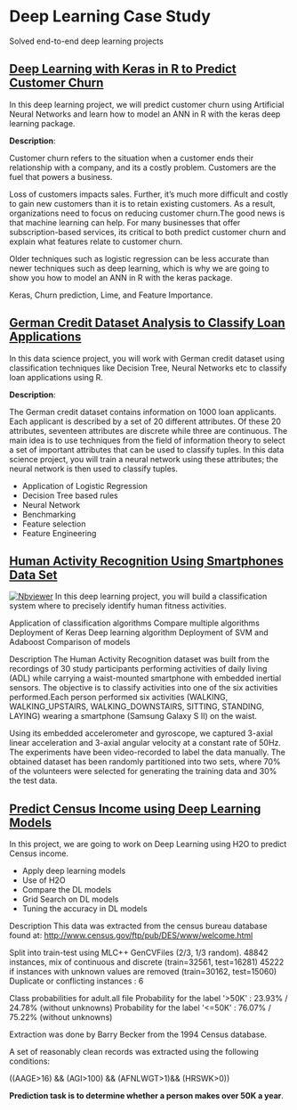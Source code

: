 # Deep Learning Case Study
Solved end-to-end deep learning projects

## [Deep Learning with Keras in R to Predict Customer Churn](https://github.com/shejz/Deep-Learning/tree/master/Deep%20Learning%20with%20Keras%20in%20R%20to%20Predict%20Customer%20Churn) 
In this deep learning project, we will predict customer churn using Artificial Neural Networks and learn how to model an ANN in R with the keras deep learning package.


**Description**:

Customer churn refers to the situation when a customer ends their relationship with a company, and its a costly problem. Customers are the fuel that powers a business. 

Loss of customers impacts sales. Further, it’s much more difficult and costly to gain new customers than it is to retain existing customers. As a result, organizations need to focus on reducing customer churn.The good news is that machine learning can help. For many businesses that offer subscription-based services, its critical to both predict customer churn and explain what features relate to customer churn. 

Older techniques such as logistic regression can be less accurate than newer techniques such as deep learning, which is why we are going to show you how to model an ANN in R with the keras package.

Keras, Churn prediction, Lime, and Feature Importance.


## [German Credit Dataset Analysis to Classify Loan Applications](https://github.com/shejz/Deep-Learning/tree/master/German%20Credit%20Dataset%20Analysis%20to%20Classify%20Loan%20Applications) 
In this data science project, you will work with German credit dataset using classification techniques like Decision Tree, Neural Networks etc to classify loan applications using R.

**Description**:

The German credit dataset contains information on 1000 loan applicants. Each applicant is described by a set of 20 different attributes. Of these 20 attributes, seventeen attributes are discrete while three are continuous. The main idea is to use techniques from the field of information theory to select a set of important attributes that can be used to classify tuples. In this data science project, you will train a neural network using these attributes; the neural network is then used to classify tuples.

- Application of Logistic Regression
- Decision Tree based rules
- Neural Network
- Benchmarking
- Feature selection
- Feature Engineering

## [Human Activity Recognition Using Smartphones Data Set](https://github.com/shejz/Deep-Learning/tree/master/Human%20Activity%20Recognition%20Using%20Smartphones%20Data%20Set)
[![Nbviewer](https://github.com/jupyter/design/blob/master/logos/Badges/nbviewer_badge.svg)](https://nbviewer.jupyter.org/github/shejz/Deep-Learning/blob/master/Human%20Activity%20Recognition%20Using%20Smartphones%20Data%20Set/Human%20Activity%20Recognition.ipynb) 
In this deep learning project, you will build a classification system where to precisely identify human fitness activities.


Application of classification algorithms
Compare multiple algorithms
Deployment of Keras Deep learning algorithm
Deployment of SVM and Adaboost
Comparison of models


Description
The Human Activity Recognition dataset was built from the recordings of 30 study participants performing activities of daily living (ADL) while carrying a waist-mounted smartphone with embedded inertial sensors. The objective is to classify activities into one of the six activities performed.Each person performed six activities (WALKING, WALKING_UPSTAIRS, WALKING_DOWNSTAIRS, SITTING, STANDING, LAYING) wearing a smartphone (Samsung Galaxy S II) on the waist. 

Using its embedded accelerometer and gyroscope, we captured 3-axial linear acceleration and 3-axial angular velocity at a constant rate of 50Hz. The experiments have been video-recorded to label the data manually. The obtained dataset has been randomly partitioned into two sets, where 70% of the volunteers were selected for generating the training data and 30% the test data.

## [Predict Census Income using Deep Learning Models](https://github.com/shejz/Deep-Learning/tree/master/Predict%20Census%20Income%20using%20Deep%20Learning%20Models) 
In this project, we are going to work on Deep Learning using H2O to predict Census income.


- Apply deep learning models
- Use of H2O
- Compare the DL models
- Grid Search on DL models
- Tuning the accuracy in DL models


Description
This data was extracted from the census bureau database found at: http://www.census.gov/ftp/pub/DES/www/welcome.html

Split into train-test using MLC++ GenCVFiles (2/3, 1/3 random).
48842 instances, mix of continuous and discrete    (train=32561, test=16281)
45222 if instances with unknown values are removed (train=30162, test=15060)
Duplicate or conflicting instances : 6

Class probabilities for adult.all file
Probability for the label '>50K'  : 23.93% / 24.78% (without unknowns)
Probability for the label '<=50K' : 76.07% / 75.22% (without unknowns)

Extraction was done by Barry Becker from the 1994 Census database.  

A set of reasonably clean records was extracted using the following conditions:

((AAGE>16) && (AGI>100) && (AFNLWGT>1)&& (HRSWK>0))

**Prediction task is to determine whether a person makes over 50K a year**.













